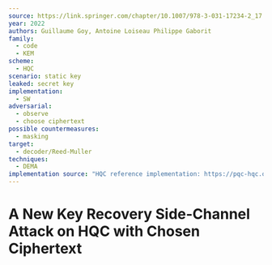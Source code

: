 ```yaml
---
source: https://link.springer.com/chapter/10.1007/978-3-031-17234-2_17
year: 2022
authors: Guillaume Goy, Antoine Loiseau Philippe Gaborit
family:
  - code
  - KEM
scheme:
  - HQC
scenario: static key
leaked: secret key
implementation:
  - SW
adversarial:
  - observe
  - choose ciphertext
possible countermeasures:
  - masking
target:
  - decoder/Reed-Muller
techniques:
  - DEMA
implementation source: "HQC reference implementation: https://pqc-hqc.org/implementation.html"
---
```

# A New Key Recovery Side-Channel Attack on HQC with Chosen Ciphertext

